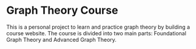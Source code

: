 # Graph Theory Course
This is a personal project to learn and practice graph theory by building a course website. 
The course is divided into two main parts: Foundational Graph Theory and Advanced Graph Theory.
